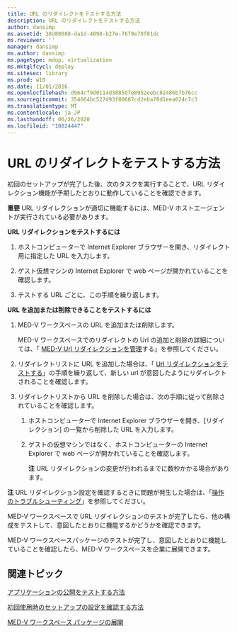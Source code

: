 ```yaml
---
title: URL のリダイレクトをテストする方法
description: URL のリダイレクトをテストする方法
author: dansimp
ms.assetid: 38d80088-da1d-4098-b27e-76f9e78f81dc
ms.reviewer: ''
manager: dansimp
ms.author: dansimp
ms.pagetype: mdop, virtualization
ms.mktglfcycl: deploy
ms.sitesec: library
ms.prod: w10
ms.date: 11/01/2016
ms.openlocfilehash: d964cf9d0114d3085d7e8952eebc82486b7b76cc
ms.sourcegitcommit: 354664bc527d93f80687cd2eba70d1eea024c7c3
ms.translationtype: MT
ms.contentlocale: ja-JP
ms.lasthandoff: 06/26/2020
ms.locfileid: "10824447"
---
```

# URL のリダイレクトをテストする方法


初回のセットアップが完了した後、次のタスクを実行することで、URL リダイレクション機能が予期したとおりに動作していることを確認できます。

**重要** URL リダイレクションが適切に機能するには、MED-V ホストエージェントが実行されている必要があります。

<a href="" id="bkmk-urlredir"></a>**URL リダイレクションをテストするには**

1.  ホストコンピューターで Internet Explorer ブラウザーを開き、リダイレクト用に指定した URL を入力します。

2.  ゲスト仮想マシンの Internet Explorer で web ページが開かれていることを確認します。

3.  テストする URL ごとに、この手順を繰り返します。

**URL を追加または削除できることをテストするには**

1.  MED-V ワークスペースの URL を追加または削除します。

    MED-V ワークスペースでのリダイレクトの Url の追加と削除の詳細については、「 [MED-V Url リダイレクションを管理](manage-med-v-url-redirection.md)する」を参照してください。

2.  リダイレクトリストに URL を追加した場合は、「 [Url リダイレクションをテストする](#bkmk-urlredir)」の手順を繰り返して、新しい url が意図したようにリダイレクトされることを確認します。

3.  リダイレクトリストから URL を削除した場合は、次の手順に従って削除されていることを確認します。

    1.  ホストコンピューターで Internet Explorer ブラウザーを開き、[リダイレクション] の一覧から削除した URL を入力します。

    2.  ゲストの仮想マシンではなく、ホストコンピューターの Internet Explorer で web ページが開かれていることを確認します。

        **注** URL リダイレクションの変更が行われるまでに数秒かかる場合があります。

**注** URL リダイレクション設定を確認するときに問題が発生した場合は、「[操作のトラブルシューティング](operations-troubleshooting-medv2.md)」を参照してください。

MED-V ワークスペースで URL リダイレクションのテストが完了したら、他の構成をテストして、意図したとおりに機能するかどうかを確認できます。

MED-V ワークスペースパッケージのテストが完了し、意図したとおりに機能していることを確認したら、MED-V ワークスペースを企業に展開できます。

## 関連トピック

[アプリケーションの公開をテストする方法](how-to-test-application-publishing.md)

[初回使用時のセットアップの設定を確認する方法](how-to-verify-first-time-setup-settings.md)

[MED-V ワークスペース パッケージの展開](deploying-the-med-v-workspace-package.md)

 

 





